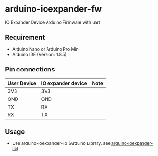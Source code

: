 # arduino-ioexpander-fw
IO Expander Device Arduino Firmware with uart

## Requirement

- Arduino Nano or Arduino Pro Mini
- Arduino IDE (Version: 1.8.5)

##  Pin connections

|User Device  |IO expander device  |Note  |
|---|---|---|
|3V3 |3V3  ||
|GND  |GND  ||
|TX  | RX ||
|RX  | TX ||

## Usage 
 - Use arduino-ioexpander-lib (Arduino Library. see [arduino-ioexpander-lib](https://github.com/bigw00d/arduino-ioexpander-lib))
